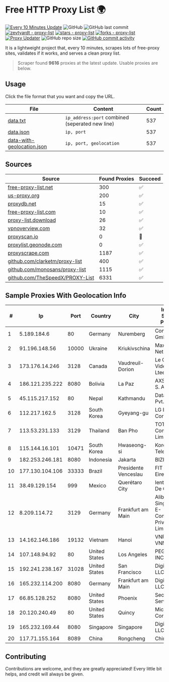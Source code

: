
# Free HTTP Proxy List 🌍

[![Every 10 Minutes Update](https://github.com/mertguvencli/http-proxy-list/actions/workflows/main.yml/badge.svg?branch=main)](https://github.com/mertguvencli/http-proxy-list/actions/workflows/main.yml)
![GitHub](https://img.shields.io/github/license/mertguvencli/http-proxy-list)
![GitHub last commit](https://img.shields.io/github/last-commit/mertguvencli/http-proxy-list)
[![zevtyardt - proxy-list](https://img.shields.io/static/v1?label=zevtyardt&message=proxy-list&color=blue&logo=github)](https://github.com/zevtyardt/proxy-list "Go to GitHub repo")
[![stars - proxy-list](https://img.shields.io/github/stars/zevtyardt/proxy-list?style=social)](https://github.com/zevtyardt/proxy-list)
[![forks - proxy-list](https://img.shields.io/github/forks/zevtyardt/proxy-list?style=social)](https://github.com/zevtyardt/proxy-list)
[![Proxy Updater](https://github.com/zevtyardt/proxy-list/workflows/Proxy%20Updater/badge.svg)](https://github.com/zevtyardt/proxy-list/actions?query=workflow:"Proxy+Updater")
![GitHub repo size](https://img.shields.io/github/repo-size/zevtyardt/proxy-list)
[![GitHub commit activity](https://img.shields.io/github/commit-activity/m/zevtyardt/proxy-list?logo=commits)](https://github.com/zevtyardt/proxy-list/commits/main)

It is a lightweight project that, every 10 minutes, scrapes lots of free-proxy sites, validates if it works, and serves a clean proxy list.

> Scraper found **9616** proxies at the latest update. Usable proxies are below.

## Usage

Click the file format that you want and copy the URL.

|File|Content|Count|
|----|-------|-----|
|[data.txt](https://raw.githubusercontent.com/mertguvencli/http-proxy-list/main/proxy-list/data.txt)|`ip_address:port` combined (seperated new line)|537|
|[data.json](https://raw.githubusercontent.com/mertguvencli/http-proxy-list/main/proxy-list/data.json)|`ip, port`|537|
|[data-with-geolocation.json](https://raw.githubusercontent.com/mertguvencli/http-proxy-list/main/proxy-list/data-with-geolocation.json)|`ip, port, geolocation`|537|

## Sources

|Source|Found Proxies|Succeed|
|------|-------------|-------|
|[free-proxy-list.net](https://free-proxy-list.net)|300|✅|
|[us-proxy.org](https://www.us-proxy.org)|200|✅|
|[proxydb.net](http://proxydb.net)|15|✅|
|[free-proxy-list.com](https://free-proxy-list.com/?page=&port=&type%5B%5D=http&type%5B%5D=https&up_time=0&search=Search)|10|✅|
|[proxy-list.download](https://www.proxy-list.download/HTTP)|26|✅|
|[vpnoverview.com](https://vpnoverview.com/privacy/anonymous-browsing/free-proxy-servers)|32|✅|
|[proxyscan.io](https://www.proxyscan.io)|0|🚫|
|[proxylist.geonode.com](https://proxylist.geonode.com/api/proxy-list?limit=300&page=1&sort_by=lastChecked&sort_type=desc&protocols=http,https)|0|✅|
|[proxyscrape.com](https://api.proxyscrape.com/v2/?request=displayproxies&protocol=http&timeout=10000&country=all&ssl=all&anonymity=all)|1187|✅|
|[github.com/clarketm/proxy-list](https://raw.githubusercontent.com/clarketm/proxy-list/master/proxy-list-raw.txt)|400|✅|
|[github.com/monosans/proxy-list](https://raw.githubusercontent.com/monosans/proxy-list/main/proxies/http.txt)|1115|✅|
|[github.com/TheSpeedX/PROXY-List](https://raw.githubusercontent.com/TheSpeedX/PROXY-List/master/http.txt)|6331|✅|


## Sample Proxies With Geolocation Info

|#|Ip|Port|Country|City|Internet Service Provider|
|-|--|----|-------|----|-------------------------|
|1|5.189.184.6|80|Germany|Nuremberg|Contabo GmbH|
|2|91.196.148.56|10000|Ukraine|Kriukivschina|Maximum-Net LLC|
|3|173.176.14.246|3128|Canada|Vaudreuil-Dorion|Le Groupe Videotron Ltee|
|4|186.121.235.222|8080|Bolivia|La Paz|AXS Bolivia S. A.|
|5|45.115.217.152|80|Nepal|Kathmandu|Data Hub Pvt. Ltd.|
|6|112.217.162.5|3128|South Korea|Gyeyang-gu|LG DACOM Corporation|
|7|113.53.231.133|3129|Thailand|Ban Pho|TOT Public Company Limited|
|8|115.144.16.101|10471|South Korea|Hwaseong-si|Korea Telecom|
|9|182.253.246.181|8080|Indonesia|Jakarta|BIZNET|
|10|177.130.104.106|33333|Brazil|Presidente Venceslau|FIT Telecom Eireli|
|11|38.49.129.154|999|Mexico|Querétaro City|Ientc S De RL De CV|
|12|8.209.114.72|3129|Germany|Frankfurt am Main|Alibaba.com Singapore E-Commerce Private Limited|
|13|14.162.146.186|19132|Vietnam|Hanoi|VNPT-VNNIC|
|14|107.148.94.92|80|United States|Los Angeles|PEG TECH INC|
|15|192.241.238.167|31028|United States|San Francisco|DigitalOcean, LLC|
|16|165.232.114.200|8080|Germany|Frankfurt am Main|DigitalOcean, LLC|
|17|66.85.128.252|8080|United States|Phoenix|Secured Servers LLC|
|18|20.120.240.49|80|United States|Quincy|Microsoft Corporation|
|19|165.232.169.44|8080|Singapore|Singapore|DigitalOcean, LLC|
|20|117.71.155.164|8089|China|Rongcheng|Chinanet|



## Contributing

Contributions are welcome, and they are greatly appreciated! Every
little bit helps, and credit will always be given.

